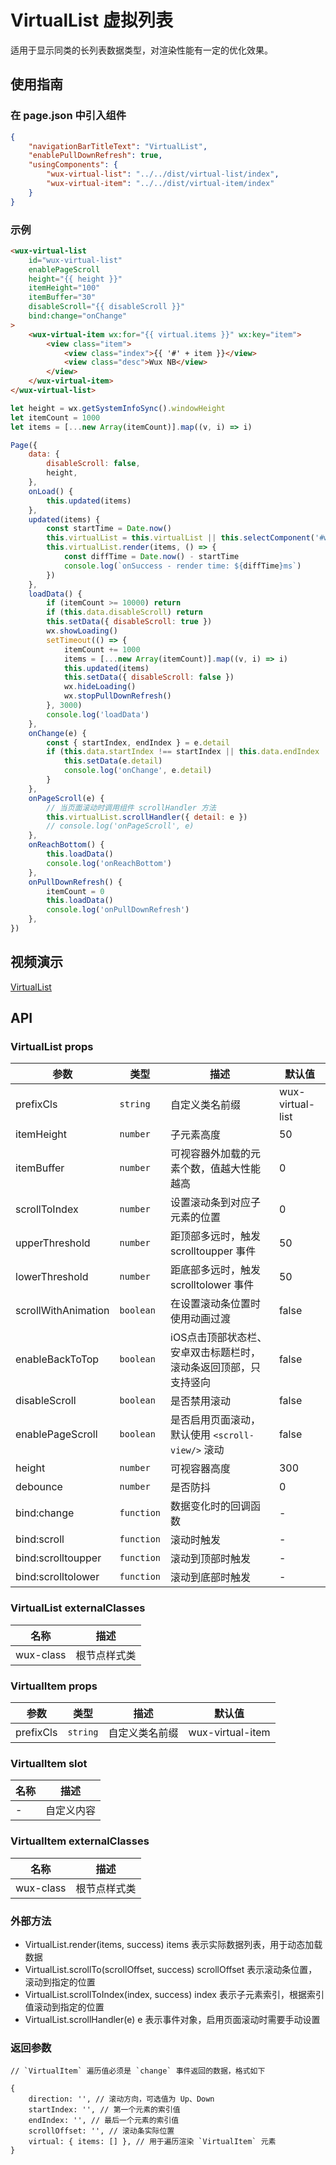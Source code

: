 # VirtualList 虚拟列表

适用于显示同类的长列表数据类型，对渲染性能有一定的优化效果。

## 使用指南

### 在 page.json 中引入组件

```json
{
    "navigationBarTitleText": "VirtualList",
    "enablePullDownRefresh": true,
    "usingComponents": {
        "wux-virtual-list": "../../dist/virtual-list/index",
        "wux-virtual-item": "../../dist/virtual-item/index"
    }
}
```

### 示例

```html
<wux-virtual-list
    id="wux-virtual-list"
    enablePageScroll
    height="{{ height }}"
    itemHeight="100"
    itemBuffer="30"
    disableScroll="{{ disableScroll }}"
    bind:change="onChange"
>
    <wux-virtual-item wx:for="{{ virtual.items }}" wx:key="item">
        <view class="item">
            <view class="index">{{ '#' + item }}</view>
            <view class="desc">Wux NB</view>
        </view>
    </wux-virtual-item>
</wux-virtual-list>
```

```js
let height = wx.getSystemInfoSync().windowHeight
let itemCount = 1000
let items = [...new Array(itemCount)].map((v, i) => i)

Page({
    data: {
        disableScroll: false,
        height,
    },
    onLoad() {
        this.updated(items)
    },
    updated(items) {
        const startTime = Date.now()
        this.virtualList = this.virtualList || this.selectComponent('#wux-virtual-list')
        this.virtualList.render(items, () => {
            const diffTime = Date.now() - startTime
            console.log(`onSuccess - render time: ${diffTime}ms`)
        })
    },
    loadData() {
        if (itemCount >= 10000) return
        if (this.data.disableScroll) return
        this.setData({ disableScroll: true })
        wx.showLoading()
        setTimeout(() => {
            itemCount += 1000
            items = [...new Array(itemCount)].map((v, i) => i)
            this.updated(items)
            this.setData({ disableScroll: false })
            wx.hideLoading()
            wx.stopPullDownRefresh()
        }, 3000)
        console.log('loadData')
    },
    onChange(e) {
        const { startIndex, endIndex } = e.detail
        if (this.data.startIndex !== startIndex || this.data.endIndex !== endIndex) {
            this.setData(e.detail)
            console.log('onChange', e.detail)
        }
    },
    onPageScroll(e) {
        // 当页面滚动时调用组件 scrollHandler 方法
        this.virtualList.scrollHandler({ detail: e })
        // console.log('onPageScroll', e)
    },
    onReachBottom() {
        this.loadData()
        console.log('onReachBottom')
    },
    onPullDownRefresh() {
        itemCount = 0
        this.loadData()
        console.log('onPullDownRefresh')
    },
})
```

## 视频演示

[VirtualList](./_media/virtual-list.mp4 ':include :type=iframe width=375px height=667px')

## API

### VirtualList props

| 参数 | 类型 | 描述 | 默认值 |
| --- | --- | --- | --- |
| prefixCls | `string` | 自定义类名前缀 | wux-virtual-list |
| itemHeight | `number` | 子元素高度 | 50 |
| itemBuffer | `number` | 可视容器外加载的元素个数，值越大性能越高 | 0 |
| scrollToIndex | `number` | 设置滚动条到对应子元素的位置 | 0 |
| upperThreshold | `number` | 距顶部多远时，触发 scrolltoupper 事件 | 50 |
| lowerThreshold | `number` | 距底部多远时，触发 scrolltolower 事件 | 50 |
| scrollWithAnimation | `boolean` | 在设置滚动条位置时使用动画过渡 | false |
| enableBackToTop | `boolean` | iOS点击顶部状态栏、安卓双击标题栏时，滚动条返回顶部，只支持竖向 | false |
| disableScroll | `boolean` | 是否禁用滚动 | false |
| enablePageScroll | `boolean` | 是否启用页面滚动，默认使用 `<scroll-view/>` 滚动 | false |
| height | `number` | 可视容器高度 | 300 |
| debounce | `number` | 是否防抖 | 0 |
| bind:change | `function` | 数据变化时的回调函数 | - |
| bind:scroll | `function` | 滚动时触发 | - |
| bind:scrolltoupper | `function` | 滚动到顶部时触发 | - |
| bind:scrolltolower | `function` | 滚动到底部时触发 | - |

### VirtualList externalClasses

| 名称 | 描述 |
| --- | --- |
| wux-class | 根节点样式类 |

### VirtualItem props

| 参数 | 类型 | 描述 | 默认值 |
| --- | --- | --- | --- |
| prefixCls | `string` | 自定义类名前缀 | wux-virtual-item |

### VirtualItem slot

| 名称 | 描述 |
| --- | --- |
| - | 自定义内容 |

### VirtualItem externalClasses

| 名称 | 描述 |
| --- | --- |
| wux-class | 根节点样式类 |

### 外部方法

- VirtualList.render(items, success) items 表示实际数据列表，用于动态加载数据
- VirtualList.scrollTo(scrollOffset, success) scrollOffset 表示滚动条位置，滚动到指定的位置
- VirtualList.scrollToIndex(index, success) index 表示子元素索引，根据索引值滚动到指定的位置
- VirtualList.scrollHandler(e) e 表示事件对象，启用页面滚动时需要手动设置

### 返回参数

```
// `VirtualItem` 遍历值必须是 `change` 事件返回的数据，格式如下

{
    direction: '', // 滚动方向，可选值为 Up、Down
    startIndex: '', // 第一个元素的索引值
    endIndex: '', // 最后一个元素的索引值
    scrollOffset: '', // 滚动条实际位置
    virtual: { items: [] }, // 用于遍历渲染 `VirtualItem` 元素
}
```